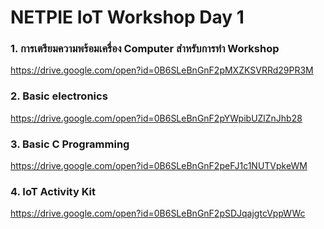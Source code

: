 # NETPIE IoT Workshop Day 1

### 1. การเตรียมความพร้อมเครื่อง Computer สำหรับการทำ Workshop
https://drive.google.com/open?id=0B6SLeBnGnF2pMXZKSVRRd29PR3M

### 2. Basic electronics
https://drive.google.com/open?id=0B6SLeBnGnF2pYWpibUZlZnJhb28

### 3. Basic C Programming
https://drive.google.com/open?id=0B6SLeBnGnF2peFJ1c1NUTVpkeWM

### 4. IoT Activity Kit
https://drive.google.com/open?id=0B6SLeBnGnF2pSDJqajgtcVppWWc

